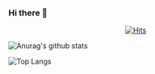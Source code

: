 ### Hi there 👋

<div align=center>
	
[![Hits](https://hits.seeyoufarm.com/api/count/incr/badge.svg?url=https%3A%2F%2Fgithub.com%2Fsungwon-097)](https://hits.seeyoufarm.com)
	
</div>

![Anurag's github stats](https://github-readme-stats.vercel.app/api?username=sungwon-097&show_icons=true&theme=tokyonight)

![Top Langs](https://github-readme-stats.vercel.app/api/top-langs/?username=sungwon-097&layout=compact&theme=tokyonight)

<!--[![solved.ac tier](http://mazassumnida.wtf/api/generate_badge?boj=chung1306)](https://solved.ac/chung1306) -->

<!--
**sungwon-097/sungwon-097** is a ✨ _special_ ✨ repository because its `README.md` (this file) appears on your GitHub profile.

Here are some ideas to get you started:

- 🔭 I’m currently working on ...
- 🌱 I’m currently learning ...
- 👯 I’m looking to collaborate on ...
- 🤔 I’m looking for help with ...
- 💬 Ask me about ...
- 📫 How to reach me: ...
- 😄 Pronouns: ...
- ⚡ Fun fact: ...
-->
